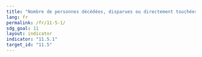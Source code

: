 ```yaml
---
title: "Nombre de personnes décédées, disparues ou directement touchées lors de catastrophes, pour 100.000 personnes"
lang: fr
permalink: /fr/11-5-1/
sdg_goal: 11
layout: indicator
indicator: "11.5.1"
target_id: "11.5"
---
```


